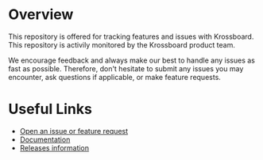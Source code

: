 # Overview
This repository is offered for tracking features and issues with Krossboard. This repository is activily monitored by the Krossboard product team. 

We encourage feedback and always make our best to handle any issues as fast as possible. 
Therefore, don't hesitate to submit any issues you may encounter, ask questions if applicable, or make feature requests.

# Useful Links
* [Open an issue or feature request](https://github.com/2-alchemists/krossboard/issues)
* [Documentation](https://krossboard.app/docs/)
* [Releases information](https://krossboard.app/releases)
